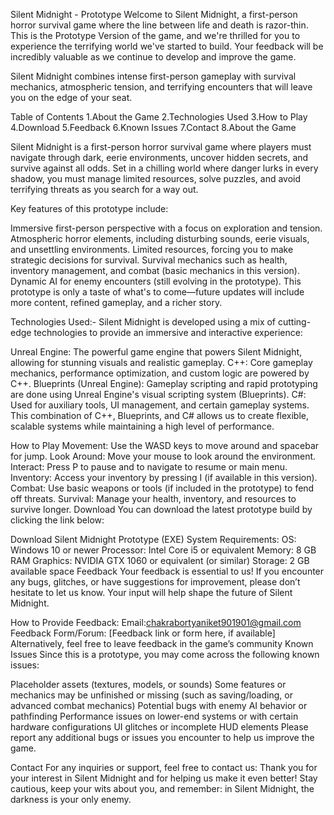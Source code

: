 Silent Midnight - Prototype
Welcome to Silent Midnight, a first-person horror survival game where the line between life and death is razor-thin. This is the Prototype Version of the game, and we're thrilled for you to experience the terrifying world we've started to build. Your feedback will be incredibly valuable as we continue to develop and improve the game.

Silent Midnight combines intense first-person gameplay with survival mechanics, atmospheric tension, and terrifying encounters that will leave you on the edge of your seat.

Table of Contents
1.About the Game
2.Technologies Used
3.How to Play
4.Download
5.Feedback
6.Known Issues
7.Contact
8.About the Game

Silent Midnight is a first-person horror survival game where players must navigate through dark, eerie environments, uncover hidden secrets, and survive against all odds. Set in a chilling world where danger lurks in every shadow, you must manage limited resources, solve puzzles, and avoid terrifying threats as you search for a way out.

Key features of this prototype include:

Immersive first-person perspective with a focus on exploration and tension.
Atmospheric horror elements, including disturbing sounds, eerie visuals, and unsettling environments.
Limited resources, forcing you to make strategic decisions for survival.
Survival mechanics such as health, inventory management, and combat (basic mechanics in this version).
Dynamic AI for enemy encounters (still evolving in the prototype).
This prototype is only a taste of what's to come—future updates will include more content, refined gameplay, and a richer story.

Technologies Used:-
Silent Midnight is developed using a mix of cutting-edge technologies to provide an immersive and interactive experience:

Unreal Engine: The powerful game engine that powers Silent Midnight, allowing for stunning visuals and realistic gameplay.
C++: Core gameplay mechanics, performance optimization, and custom logic are powered by C++.
Blueprints (Unreal Engine): Gameplay scripting and rapid prototyping are done using Unreal Engine's visual scripting system (Blueprints).
C#: Used for auxiliary tools, UI management, and certain gameplay systems.
This combination of C++, Blueprints, and C# allows us to create flexible, scalable systems while maintaining a high level of performance.

How to Play
Movement: Use the WASD keys to move around and spacebar for jump.
Look Around: Move your mouse to look around the environment.
Interact: Press P to pause and to navigate to  resume or main menu.
Inventory: Access your inventory by pressing I (if available in this version).
Combat: Use basic weapons or tools (if included in the prototype) to fend off threats.
Survival: Manage your health, inventory, and resources to survive longer.
Download
You can download the latest prototype build by clicking the link below:

Download Silent Midnight Prototype (EXE)
System Requirements:
OS: Windows 10 or newer
Processor: Intel Core i5 or equivalent
Memory: 8 GB RAM
Graphics: NVIDIA GTX 1060 or equivalent (or similar)
Storage: 2 GB available space
Feedback
Your feedback is essential to us! If you encounter any bugs, glitches, or have suggestions for improvement, please don’t hesitate to let us know. Your input will help shape the future of Silent Midnight.

How to Provide Feedback:
Email:chakrabortyaniket901901@gmail.com
Feedback Form/Forum: [Feedback link or form here, if available]
Alternatively, feel free to leave feedback in the game’s community
Known Issues
Since this is a prototype, you may come across the following known issues:

Placeholder assets (textures, models, or sounds)
Some features or mechanics may be unfinished or missing (such as saving/loading, or advanced combat mechanics)
Potential bugs with enemy AI behavior or pathfinding
Performance issues on lower-end systems or with certain hardware configurations
UI glitches or incomplete HUD elements
Please report any additional bugs or issues you encounter to help us improve the game.

Contact
For any inquiries or support, feel free to contact us:
Thank you for your interest in Silent Midnight and for helping us make it even better!
Stay cautious, keep your wits about you, and remember: in Silent Midnight, the darkness is your only enemy.



